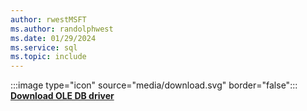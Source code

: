 ```yaml
---
author: rwestMSFT
ms.author: randolphwest
ms.date: 01/29/2024
ms.service: sql
ms.topic: include
---
```

:::image type="icon" source="media/download.svg" border="false"::: **[Download OLE DB driver](../connect/oledb/download-oledb-driver-for-sql-server.md)**
